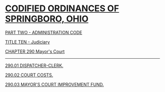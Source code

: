 [CODIFIED ORDINANCES OF SPRINGBORO, OHIO](index.html)
=====================================================

[PART TWO - ADMINISTRATION CODE](1505a412.html)

[TITLE TEN - Judiciary](1ae0a412.html)

[CHAPTER 290 Mayor's Court](1ae6a412.html)

* * * * *

[290.01 DISPATCHER-CLERK.](1b01a412.html)

[290.02 COURT COSTS.](1b05a412.html)

[290.03 MAYOR'S COURT IMPROVEMENT FUND.](1b0da412.html)
